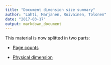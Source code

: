 ```yaml
---
title: "Document dimension size summary"
author: "Lahti, Marjanen, Roivainen, Tolonen"
date: "2017-03-17"
output: markdown_document
---
```


This material is now splitted in two parts:

  * [Page counts](pagecount.md)

  * [Physical dimension](dimension.md)


